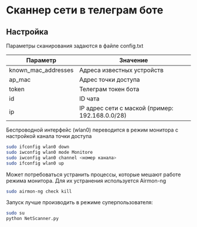 Сканнер сети в телеграм боте
============================

Настройка
---------

Параметры сканирования задаются в файле config.txt

Параметр            | Значение
--------------------|--------------------
known_mac_addresses | Адреса известных устройств
ap_mac              | Адрес точки доступа
token               | Телеграм токен бота
id                  | ID чата
ip                  | IP адрес сети с маской (пример: 192.168.0.0/28)

Беспроводной интерфейс (wlan0) переводится в режим монитора с настройкой канала точки доступа

```sh
sudo ifconfig wlan0 down
sudo iwconfig wlan0 mode Monitore
sudo iwconfig wlan0 channel <номер каналa>
sudo ifconfig wlan0 up
```

Может потребоваться устранить процессы, которые мешают работе режима монитора.
Для их устранения используется Airmon-ng

```sh
sudo airmon-ng check kill
```

Запуск лучше производить в режиме суперпользователя:

```sh
sudo su
python NetScanner.py
```
